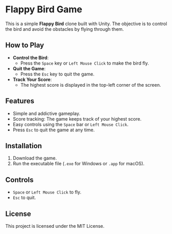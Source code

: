 # Flappy Bird Game

This is a simple **Flappy Bird** clone built with Unity. The objective is to control the bird and avoid the obstacles by flying through them.

## How to Play
- **Control the Bird**: 
  - Press the `Space` key or `Left Mouse Click` to make the bird fly.
- **Quit the Game**:
  - Press the `Esc` key to quit the game.
- **Track Your Score**:
  - The highest score is displayed in the top-left corner of the screen.

## Features
- Simple and addictive gameplay.
- Score tracking: The game keeps track of your highest score.
- Easy controls using the `Space` bar or `Left Mouse Click`.
- Press `Esc` to quit the game at any time.

## Installation
1. Download the game.
2. Run the executable file (`.exe` for Windows or `.app` for macOS).

## Controls
- `Space` or `Left Mouse Click` to fly.
- `Esc` to quit.

## License
This project is licensed under the MIT License.
